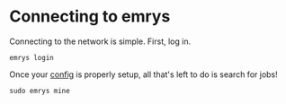 # Connecting to emrys

Connecting to the network is simple. First, log in.

    emrys login

Once your [config](/docs/suppliers/config) is properly setup, all that's left to do is search for jobs!

    sudo emrys mine
